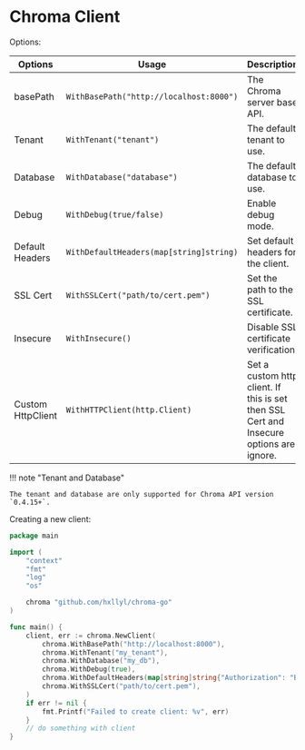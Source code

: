 # Chroma Client

Options:

| Options           | Usage                                   | Description                                                                             | Value                      | Required                              |
|-------------------|-----------------------------------------|-----------------------------------------------------------------------------------------|----------------------------|---------------------------------------|
| basePath          | `WithBasePath("http://localhost:8000")` | The Chroma server base API.                                                             | Non-empty valid URL string | No (default: `http://localhost:8000`) |
| Tenant            | `WithTenant("tenant")`                  | The default tenant to use.                                                              | `string`                   | No (default: `default_tenant`)        |
| Database          | `WithDatabase("database")`              | The default database to use.                                                            | `string`                   | No (default: `default_database`)      |
| Debug             | `WithDebug(true/false)`                 | Enable debug mode.                                                                      | `bool`                     | No (default: `false`)                 |
| Default Headers   | `WithDefaultHeaders(map[string]string)` | Set default headers for the client.                                                     | `map[string]string`        | No (default: `nil`)                   |
| SSL Cert          | `WithSSLCert("path/to/cert.pem")`       | Set the path to the SSL certificate.                                                    | valid path to SSL cert.    | No (default: Not Set)                 |
| Insecure          | `WithInsecure()`                        | Disable SSL certificate verification                                                    |                            | No (default: Not Set)                 |
| Custom HttpClient | `WithHTTPClient(http.Client)`           | Set a custom http client. If this is set then SSL Cert and Insecure options are ignore. | `*http.Client`             | No (default: Default HTTPClient)      |

!!! note "Tenant and Database"

    The tenant and database are only supported for Chroma API version `0.4.15+`.

Creating a new client:

```go
package main

import (
	"context"
	"fmt"
	"log"
	"os"

	chroma "github.com/hxllyl/chroma-go"
)

func main() {
	client, err := chroma.NewClient(
		chroma.WithBasePath("http://localhost:8000"),
		chroma.WithTenant("my_tenant"),
		chroma.WithDatabase("my_db"),
		chroma.WithDebug(true),
		chroma.WithDefaultHeaders(map[string]string{"Authorization": "Bearer my token"}),
		chroma.WithSSLCert("path/to/cert.pem"),
	)
	if err != nil {
		fmt.Printf("Failed to create client: %v", err)
	}
	// do something with client
}
```
